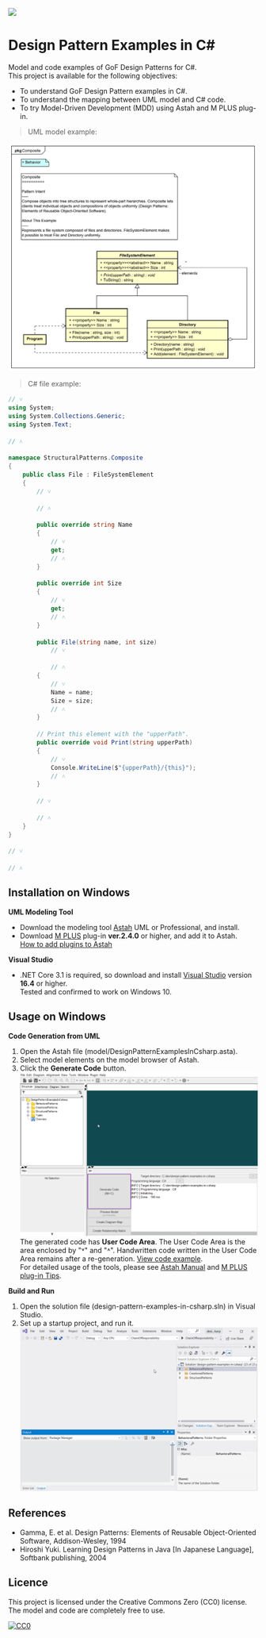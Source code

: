 [<img src="./screenshots/DiagramMap.svg">](https://raw.githubusercontent.com/takaakit/design-pattern-examples-in-csharp/master/screenshots/DiagramMap.svg)

Design Pattern Examples in C#
===

Model and code examples of GoF Design Patterns for C#.  
This project is available for the following objectives:  

* To understand GoF Design Pattern examples in C#.
* To understand the mapping between UML model and C# code.
* To try Model-Driven Development (MDD) using Astah and M PLUS plug-in.

> UML model example:

![](screenshots/CompositePattern.svg "Composite Pattern")

<a id="code-example"></a>
> C# file example:

```csharp
// ˅
using System;
using System.Collections.Generic;
using System.Text;

// ˄

namespace StructuralPatterns.Composite
{
    public class File : FileSystemElement
    {
        // ˅

        // ˄

        public override string Name
        {
            // ˅
            get;
            // ˄
        }

        public override int Size
        {
            // ˅
            get;
            // ˄
        }

        public File(string name, int size)
            // ˅
            
            // ˄
        {
            // ˅
            Name = name;
            Size = size;
            // ˄
        }

        // Print this element with the "upperPath".
        public override void Print(string upperPath)
        {
            // ˅
            Console.WriteLine($"{upperPath}/{this}");
            // ˄
        }

        // ˅
        
        // ˄
    }
}

// ˅

// ˄
```

Installation on Windows
------------
**UML Modeling Tool**
* Download the modeling tool [Astah](http://astah.net/download) UML or Professional, and install.  
* Download [M PLUS](https://sites.google.com/view/m-plus-plugin/download) plug-in **ver.2.4.0** or higher, and add it to Astah.  
  [How to add plugins to Astah](https://astahblog.com/2014/12/15/astah_plugins/)

**Visual Studio**
* .NET Core 3.1 is required, so download and install [Visual Studio](https://visualstudio.microsoft.com/vs/) version **16.4** or higher.  
  Tested and confirmed to work on Windows 10.

Usage on Windows
-----
**Code Generation from UML**
  1. Open the Astah file (model/DesignPatternExamplesInCsharp.asta).
  2. Select model elements on the model browser of Astah.
  3. Click the **Generate Code** button.  
  ![](screenshots/GenerateCode.gif "Generate Code")  
  The generated code has **User Code Area**. The User Code Area is the area enclosed by "˅" and "˄". Handwritten code written in the User Code Area remains after a re-generation. [View code example](#code-example).  
  For detailed usage of the tools, please see [Astah Manual](http://astah.net/manual) and [M PLUS plug-in Tips](https://sites.google.com/view/m-plus-plugin-tips).

**Build and Run**
  1. Open the solution file (design-pattern-examples-in-csharp.sln) in Visual Studio.
  2. Set up a startup project, and run it.  
     ![](screenshots/BuildAndRun.gif "Build and Run")  

References
----------
* Gamma, E. et al. Design Patterns: Elements of Reusable Object-Oriented Software, Addison-Wesley, 1994
* Hiroshi Yuki. Learning Design Patterns in Java [In Japanese Language], Softbank publishing, 2004

Licence
-------
This project is licensed under the Creative Commons Zero (CC0) license. The model and code are completely free to use.

[![CC0](http://i.creativecommons.org/p/zero/1.0/88x31.png "CC0")](http://creativecommons.org/publicdomain/zero/1.0/deed)
